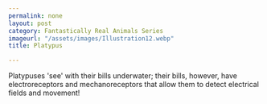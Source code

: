 ```yaml
---
permalink: none
layout: post
category: Fantastically Real Animals Series
imageurl: "/assets/images/Illustration12.webp"
title: Platypus

---
```


Platypuses 'see' with their bills underwater; their bills, however, have electroreceptors and mechanoreceptors that allow them to detect electrical fields and movement!
